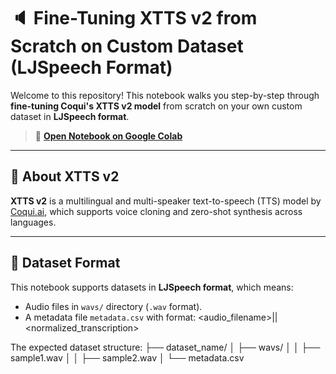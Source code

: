# 🔈 Fine-Tuning XTTS v2 from Scratch on Custom Dataset (LJSpeech Format)

Welcome to this repository! This notebook walks you step-by-step through **fine-tuning Coqui's XTTS v2 model** from scratch on your own custom dataset in **LJSpeech format**.

> 📓 **[Open Notebook on Google Colab](https://colab.research.google.com/drive/1FN0eOCCgqkdvLq3ii4mlnGZx3Z8K-3-M?usp=sharing)**  

---

## 🧠 About XTTS v2

**XTTS v2** is a multilingual and multi-speaker text-to-speech (TTS) model by [Coqui.ai]([https://coqui.ai](https://coqui-tts.readthedocs.io/en/latest/)), which supports voice cloning and zero-shot synthesis across languages.

---

## 📁 Dataset Format

This notebook supports datasets in **LJSpeech format**, which means:

- Audio files in `wavs/` directory (`.wav` format).
- A metadata file `metadata.csv` with format:  <audio_filename>|<transcription>|<normalized_transcription>

The expected dataset structure:
├── dataset_name/
│   ├── wavs/
│   │   ├── sample1.wav
│   │   ├── sample2.wav
│   └── metadata.csv


